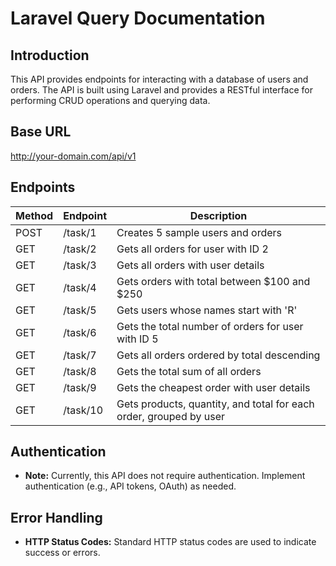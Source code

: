 # Laravel Query Documentation

## Introduction

This API provides endpoints for interacting with a database of users and orders. The API is built using Laravel and provides a RESTful interface for performing CRUD operations and querying data.

## Base URL
http://your-domain.com/api/v1

## Endpoints

| Method | Endpoint | Description |
|---|---|---|
| POST | /task/1 | Creates 5 sample users and orders |
| GET | /task/2 | Gets all orders for user with ID 2 |
| GET | /task/3 | Gets all orders with user details |
| GET | /task/4 | Gets orders with total between $100 and $250 |
| GET | /task/5 | Gets users whose names start with 'R' |
| GET | /task/6 | Gets the total number of orders for user with ID 5 |
| GET | /task/7 | Gets all orders ordered by total descending |
| GET | /task/8 | Gets the total sum of all orders |
| GET | /task/9 | Gets the cheapest order with user details |
| GET | /task/10 | Gets products, quantity, and total for each order, grouped by user |

## Authentication
* **Note:** Currently, this API does not require authentication. Implement authentication (e.g., API tokens, OAuth) as needed.

## Error Handling
* **HTTP Status Codes:** Standard HTTP status codes are used to indicate success or errors.
